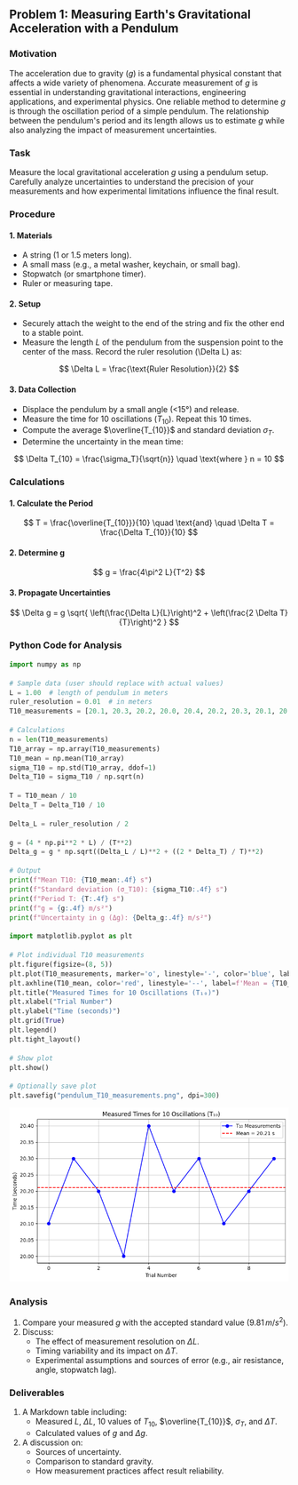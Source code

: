 ## Problem 1: Measuring Earth's Gravitational Acceleration with a Pendulum

### Motivation
The acceleration due to gravity ($g$) is a fundamental physical constant that affects a wide variety of phenomena. Accurate measurement of $g$ is essential in understanding gravitational interactions, engineering applications, and experimental physics. One reliable method to determine $g$ is through the oscillation period of a simple pendulum. The relationship between the pendulum's period and its length allows us to estimate $g$ while also analyzing the impact of measurement uncertainties.

### Task
Measure the local gravitational acceleration $g$ using a pendulum setup. Carefully analyze uncertainties to understand the precision of your measurements and how experimental limitations influence the final result.

### Procedure

#### 1. Materials
- A string (1 or 1.5 meters long).
- A small mass (e.g., a metal washer, keychain, or small bag).
- Stopwatch (or smartphone timer).
- Ruler or measuring tape.

#### 2. Setup
- Securely attach the weight to the end of the string and fix the other end to a stable point.
- Measure the length $L$ of the pendulum from the suspension point to the center of the mass. Record the ruler resolution \(\Delta L\) as:

$$
    \Delta L = \frac{\text{Ruler Resolution}}{2}
$$

#### 3. Data Collection
- Displace the pendulum by a small angle (<15°) and release.
- Measure the time for 10 oscillations ($T_{10}$). Repeat this 10 times.
- Compute the average $\overline{T_{10}}$ and standard deviation $\sigma_{T}$.
- Determine the uncertainty in the mean time:

$$
    \Delta T_{10} = \frac{\sigma_T}{\sqrt{n}} \quad \text{where } n = 10
$$

### Calculations

#### 1. Calculate the Period
$$
 T = \frac{\overline{T_{10}}}{10} \quad \text{and} \quad \Delta T = \frac{\Delta T_{10}}{10}
$$

#### 2. Determine g
$$
g = \frac{4\pi^2 L}{T^2}
$$

#### 3. Propagate Uncertainties
$$
\Delta g = g \sqrt{ \left(\frac{\Delta L}{L}\right)^2 + \left(\frac{2 \Delta T}{T}\right)^2 }
$$

### Python Code for Analysis
```python
import numpy as np

# Sample data (user should replace with actual values)
L = 1.00  # length of pendulum in meters
ruler_resolution = 0.01  # in meters
T10_measurements = [20.1, 20.3, 20.2, 20.0, 20.4, 20.2, 20.3, 20.1, 20.2, 20.3]  # in seconds

# Calculations
n = len(T10_measurements)
T10_array = np.array(T10_measurements)
T10_mean = np.mean(T10_array)
sigma_T10 = np.std(T10_array, ddof=1)
Delta_T10 = sigma_T10 / np.sqrt(n)

T = T10_mean / 10
Delta_T = Delta_T10 / 10

Delta_L = ruler_resolution / 2

g = (4 * np.pi**2 * L) / (T**2)
Delta_g = g * np.sqrt((Delta_L / L)**2 + ((2 * Delta_T) / T)**2)

# Output
print(f"Mean T10: {T10_mean:.4f} s")
print(f"Standard deviation (σ_T10): {sigma_T10:.4f} s")
print(f"Period T: {T:.4f} s")
print(f"g = {g:.4f} m/s²")
print(f"Uncertainty in g (Δg): {Delta_g:.4f} m/s²")

import matplotlib.pyplot as plt

# Plot individual T10 measurements
plt.figure(figsize=(8, 5))
plt.plot(T10_measurements, marker='o', linestyle='-', color='blue', label='T₁₀ Measurements')
plt.axhline(T10_mean, color='red', linestyle='--', label=f'Mean = {T10_mean:.2f} s')
plt.title("Measured Times for 10 Oscillations (T₁₀)")
plt.xlabel("Trial Number")
plt.ylabel("Time (seconds)")
plt.grid(True)
plt.legend()
plt.tight_layout()

# Show plot
plt.show()

# Optionally save plot
plt.savefig("pendulum_T10_measurements.png", dpi=300)

```

![alt text](image.png)

### Analysis
1. Compare your measured $g$ with the accepted standard value ($9.81\, m/s^2$).
2. Discuss:
   - The effect of measurement resolution on $\Delta L$.
   - Timing variability and its impact on $\Delta T$.
   - Experimental assumptions and sources of error (e.g., air resistance, angle, stopwatch lag).

### Deliverables
1. A Markdown table including:
   - Measured $L$, $\Delta L$, 10 values of $T_{10}$, $\overline{T_{10}}$, $\sigma_T$, and $\Delta T$.
   - Calculated values of $g$ and $\Delta g$.
2. A discussion on:
   - Sources of uncertainty.
   - Comparison to standard gravity.
   - How measurement practices affect result reliability.

